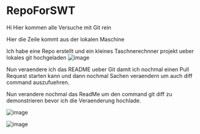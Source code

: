 # RepoForSWT
Hi 
Hier kommen alle Versuche mit Git rein 

Hier die Zeile kommt aus der lokalen Maschine

Ich habe eine Repo erstellt und ein kleines Taschnerechnner projekt ueber lokales git hochgeladen 
![image](https://github.com/MarynaKor/RepoForSWT/assets/20230062/701c51cf-6f66-460d-bfb3-09c64630e843)


Nun veraendere ich das README ueber Git damit ich nochmal einen Pull Request starten kann und dann nochmal Sachen veraendern um auch diff command auszufuehren.

Nun verandere nochmal das ReadMe um den command git diff zu demonstrieren bevor ich die Veraenderung hochlade.

![image](https://github.com/MarynaKor/RepoForSWT/assets/20230062/2f04f6f7-44c3-498c-a364-5d6bd5b917b3)

![image](https://github.com/MarynaKor/RepoForSWT/assets/20230062/a1cb37df-0226-429c-8faf-d817b62edd0d)

